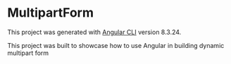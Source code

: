 # MultipartForm

This project was generated with [Angular CLI](https://github.com/angular/angular-cli) version 8.3.24.

This project was built to showcase how to use Angular in building dynamic multipart form
